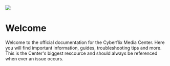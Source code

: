 ![](https://imgur.com/WyF8tIY.png)

# Welcome
Welcome to the official documentation for the Cyberflix Media Center. Here you will find important information, guides, troubleshooting tips and more. This is the Center's biggest rescource and should always be referenced when ever an issue occurs.